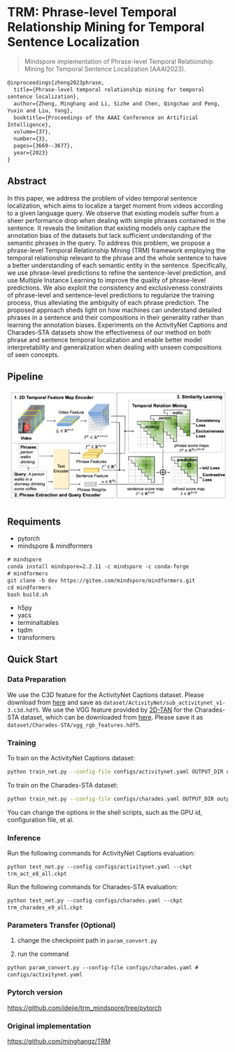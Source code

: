 # TRM: Phrase-level Temporal Relationship Mining for Temporal Sentence Localization
> Mindspore implementation of Phrase-level Temporal Relationship Mining for Temporal Sentence Localization (AAAI2023).

```
@inproceedings{zheng2023phrase,
  title={Phrase-level temporal relationship mining for temporal sentence localization},
  author={Zheng, Minghang and Li, Sizhe and Chen, Qingchao and Peng, Yuxin and Liu, Yang},
  booktitle={Proceedings of the AAAI Conference on Artificial Intelligence},
  volume={37},
  number={3},
  pages={3669--3677},
  year={2023}
}
```


## Abstract

In this paper, we address the problem of video temporal sentence localization, which aims to localize a target moment from videos according to a given language query. We observe that existing models suffer from a sheer performance drop when dealing with simple phrases contained in the sentence. It reveals the limitation that existing models only capture the annotation bias of the datasets but lack sufficient understanding of the semantic phrases in the query. To address this problem, we propose a phrase-level Temporal Relationship Mining (TRM) framework employing the temporal relationship relevant to the phrase and the whole sentence to have a better understanding of each semantic entity in the sentence. Specifically, we use phrase-level predictions to refine the sentence-level prediction, and use Multiple Instance Learning to improve the quality of phrase-level predictions. We also exploit the consistency and exclusiveness constraints of phrase-level and sentence-level predictions to regularize the training process, thus alleviating the ambiguity of each phrase prediction. The proposed approach sheds light on how machines can understand detailed phrases in a sentence and their compositions in their generality rather than learning the annotation biases. Experiments on the ActivityNet Captions and Charades-STA datasets show the effectiveness of our method on both phrase and sentence temporal localization and enable better model interpretability and generalization when dealing with unseen compositions of seen concepts.

## Pipeline

![pipeline](./imgs/trm.png)


## Requiments

-  pytorch
- mindspore \& mindformers
```shell
# mindspore
conda install mindspore=2.2.11 -c mindspore -c conda-forge
# mindformers
git clone -b dev https://gitee.com/mindspore/mindformers.git
cd mindformers
bash build.sh
```
- h5py
- yacs
- terminaltables
- tqdm
- transformers

## Quick Start

### Data Preparation

We use the C3D feature for the ActivityNet Captions dataset. Please download from [here](http://activity-net.org/challenges/2016/download.html) and save as `dataset/ActivityNet/sub_activitynet_v1-3.c3d.hdf5`. We use the VGG feature provided by [2D-TAN](https://github.com/microsoft/VideoX) for the Charades-STA dataset, which can be downloaded from [here](https://rochester.app.box.com/s/8znalh6y5e82oml2lr7to8s6ntab6mav/folder/137471415879). Please save it as `dataset/Charades-STA/vgg_rgb_features.hdf5`.


### Training

To train on the ActivityNet Captions dataset:
```bash
python train_net.py --config-file configs/activitynet.yaml OUTPUT_DIR outputs/activitynet
```

To train on the Charades-STA dataset:
```bash
python train_net.py --config-file configs/charades.yaml OUTPUT_DIR outputs/charade
```

You can change the options in the shell scripts, such as the GPU id, configuration file, et al.


### Inference

Run the following commands for ActivityNet Captions evaluation:

```shell
python test_net.py --config configs/activitynet.yaml --ckpt trm_act_e8_all.ckpt 
```
Run the following commands for Charades-STA evaluation:

```
python test_net.py --config configs/charades.yaml --ckpt trm_charades_e9_all.ckpt
```

### Parameters Transfer (Optional)
1. change the checkpoint path in `param_convert.py` 


2. run the command
```shell
python param_convert.py --config-file configs/charades.yaml #  configs/activitynet.yaml
```

### Pytorch version

https://github.com/idejie/trm_mindspore/tree/pytorch

### Original implementation
https://github.com/minghangz/TRM